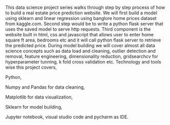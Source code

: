 This data science project series walks through step by step process of how to build a real estate price prediction website. We will first build a model using sklearn and linear
regression using banglore home prices dataset from kaggle.com. Second step would be to write a python flask server that uses the saved model to serve http requests. 
Third component is the website built in html, css and javascript that allows user to enter home square ft area, bedrooms etc and it will call python flask server to retrieve 
the predicted price. During model building we will cover almost all data science concepts such as data load and cleaning, outlier detection and removal, feature engineering,
dimensionality reduction, gridsearchcv for hyperparameter tunning, k fold cross validation etc. Technology and tools wise this project covers,

Python,

Numpy and Pandas for data cleaning,

Matplotlib for data visualization,

Sklearn for model building,

Jupyter notebook, visual studio code and pycharm as IDE.

